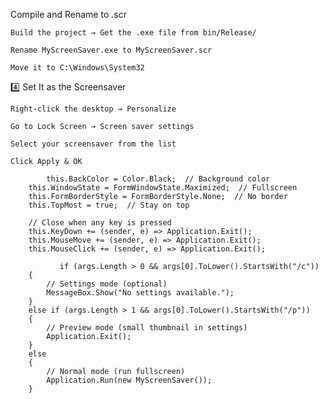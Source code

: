 Compile and Rename to .scr

    Build the project → Get the .exe file from bin/Release/

    Rename MyScreenSaver.exe to MyScreenSaver.scr

    Move it to C:\Windows\System32

4️⃣ Set It as the Screensaver

    Right-click the desktop → Personalize

    Go to Lock Screen → Screen saver settings

    Select your screensaver from the list

    Click Apply & OK

            this.BackColor = Color.Black;  // Background color
        this.WindowState = FormWindowState.Maximized;  // Fullscreen
        this.FormBorderStyle = FormBorderStyle.None;  // No border
        this.TopMost = true;  // Stay on top

        // Close when any key is pressed
        this.KeyDown += (sender, e) => Application.Exit();
        this.MouseMove += (sender, e) => Application.Exit();
        this.MouseClick += (sender, e) => Application.Exit();

               if (args.Length > 0 && args[0].ToLower().StartsWith("/c"))  
        {
            // Settings mode (optional)
            MessageBox.Show("No settings available.");
        }
        else if (args.Length > 1 && args[0].ToLower().StartsWith("/p"))  
        {
            // Preview mode (small thumbnail in settings)
            Application.Exit();
        }
        else
        {
            // Normal mode (run fullscreen)
            Application.Run(new MyScreenSaver());
        }